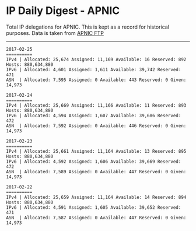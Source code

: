 # IP Daily Digest - APNIC

Total IP delegations for APNIC. This is kept as a record for historical purposes. Data is taken from [APNIC FTP](https://ftp.apnic.net/)

---

```
2017-02-25
==========
IPv4 | Allocated: 25,674 Assigned: 11,169 Available: 16 Reserved: 892 Hosts: 880,634,880
IPv6 | Allocated: 4,601 Assigned: 1,611 Available: 39,742 Reserved: 471
ASN  | Allocated: 7,595 Assigned: 0 Available: 443 Reserved: 0 Given: 14,973
```

```
2017-02-24
==========
IPv4 | Allocated: 25,669 Assigned: 11,166 Available: 11 Reserved: 893 Hosts: 880,634,880
IPv6 | Allocated: 4,594 Assigned: 1,607 Available: 39,686 Reserved: 472
ASN  | Allocated: 7,592 Assigned: 0 Available: 446 Reserved: 0 Given: 14,973
```

```
2017-02-23
==========
IPv4 | Allocated: 25,661 Assigned: 11,164 Available: 13 Reserved: 895 Hosts: 880,634,880
IPv6 | Allocated: 4,592 Assigned: 1,606 Available: 39,669 Reserved: 472
ASN  | Allocated: 7,589 Assigned: 0 Available: 447 Reserved: 0 Given: 14,973
```

```
2017-02-22
==========
IPv4 | Allocated: 25,659 Assigned: 11,164 Available: 14 Reserved: 894 Hosts: 880,634,880
IPv6 | Allocated: 4,591 Assigned: 1,605 Available: 39,652 Reserved: 471
ASN  | Allocated: 7,587 Assigned: 0 Available: 447 Reserved: 0 Given: 14,973
```
